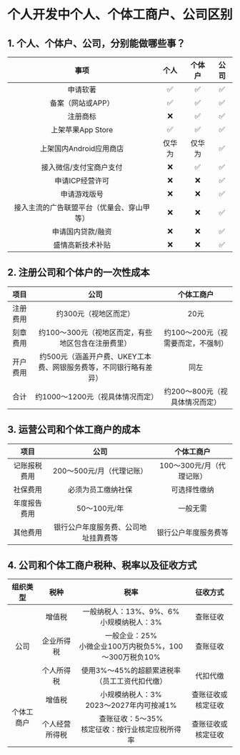 # 个人开发中个人、个体工商户、公司区别

## 1. 个人、个体户、公司，分别能做哪些事？

|                    事项                    |  个人  | 个体户 | 公司 |
| :----------------------------------------: | :----: | :----: | :--: |
|                  申请软著                  |   ✅    |   ✅    |  ✅   |
|             备案（网站或APP）              |   ✅    |   ✅    |  ✅   |
|                  注册商标                  |   ❌    |   ✅    |  ✅   |
|             上架苹果App Store              |   ✅    |   ✅    |  ✅   |
|          上架国内Android应用商店           | 仅华为 | 仅华为 |  ✅   |
|          接入微信/支付宝商户支付           |   ❌    |   ✅    |  ✅   |
|              申请ICP经营许可               |   ❌    |   ❌    |  ✅   |
|                申请游戏版号                |   ❌    |   ❌    |  ✅   |
| 接入主流的广告联盟平台（优量会、穿山甲等） |   ❌    |   ❌    |  ✅   |
|             申请国内贷款/融资              |   ❌    |   ❌    |  ✅   |
|              盛情高新技术补贴              |   ❌    |   ❌    |  ✅   |

## 2. 注册公司和个体户的一次性成本

|   项目   |                             公司                             |             个体工商户             |
| :------: | :----------------------------------------------------------: | :--------------------------------: |
| 注册费用 |                    约300元（视地区而定）                     |                20元                |
| 刻章费用 |      约100～300元（视地区而定，有些地区包含在注册费里）      | 约100～200元（视需要而定，不强制） |
| 开户费用 | 约500元（涵盖开户费、UKEY工本费、网银服务费等，不同银行略有差异） |                同左                |
|   合计   |               约1000～1200元（视具体情况而定）               |   约200～800元（视具体情况而定）   |

## 3. 运营公司和个体工商户的成本

|     项目     |                 公司                 |        个体工商户         |
| :----------: | :----------------------------------: | :-----------------------: |
| 记账报税费用 |      200～500元/月（代理记账）       | 100～300元/月（代理记账） |
|   社保费用   |          必须为员工缴纳社保          |       可选择性缴纳        |
| 年度报告费用 |             50～100元/年             |         一般无需          |
|   其他费用   | 银行公户年度服务费、公司地址挂靠费等 |   银行公户年度服务费等    |

## 4. 公司和个体工商户税种、税率以及征收方式

<table>
  <!-- 表头 -->
  <tr align="center">
    <th>组织类型</th>
    <th>税种</th>
    <th>税率</th>
    <th>征收方式</th>
  </tr>
  <tbody>
    <!-- 公司row1 -->
    <tr align="center">
      <td rowspan="3">公司</td>
      <td>增值税</td>
      <td>一般纳税人：13%、9%、6%<br/>小规模纳税人：3%</td>
      <td>查账征收</td>
    </tr>
    <!-- 公司row2 -->
    <tr align="center">
      <td>企业所得税</td>
      <td>一般企业：25%<br/>小微企业100万内税负5%，100～300万税负10%</td>
      <td>查账征收</td>
    </tr>
    <!-- 公司row3 -->
    <tr align="center">
      <td>个人所得税</td>
      <td>使用3%～45%的超额累进税率（员工工资代扣代缴）</td>
      <td>代扣代缴</td>
    </tr>
    <!-- 个体row1 -->
    <tr align="center">
      <td rowspan="2">个体工商户</td>
      <td>增值税</td>
      <td>小规模纳税人：3%<br/>2023～2027年内可按减1%</td>
      <td>查账征收或核定征收</td>
    </tr>
    <!-- 个体row2 -->
    <tr align="center">
      <td>个人经营所得税</td>
      <td>查账征收：5～35%<br/>核定征收：按行业核定应税所得率</td>
      <td>查账征收或核定征收</td>
    </tr>
  </tbody>
</table>
